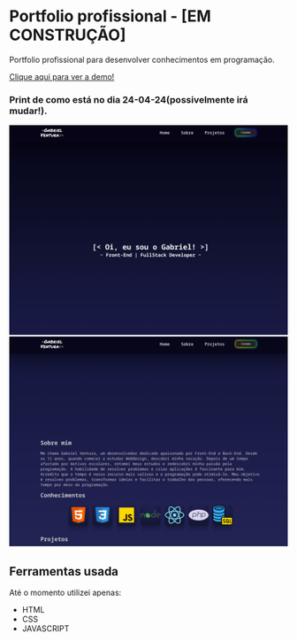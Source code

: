 # Portfolio profissional - [EM CONSTRUÇÃO]

Portfolio profissional para desenvolver conhecimentos em programação.

[Clique aqui para ver a demo!](https://portfolio-profissional-mu.vercel.app)

### Print de como está no dia 24-04-24(possivelmente irá mudar!).
![Print 1](https://github.com/gbxventura/portfolio-profissional/blob/main/imgs/print-projeto1.png)
![Print 2](https://github.com/gbxventura/portfolio-profissional/blob/main/imgs/print-projeto2.png)

## Ferramentas usada

Até o momento utilizei apenas:

- HTML
- CSS
- JAVASCRIPT
